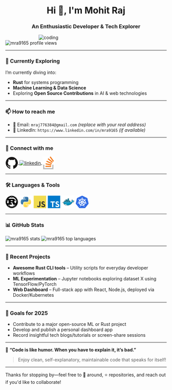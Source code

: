 <h1 align="center">Hi 👋, I'm Mohit Raj</h1>
<h3 align="center">An Enthusiastic Developer & Tech Explorer</h3>

<img align="right" alt="coding" width="400" src="https://user-images.githubusercontent.com/55389276/140866485-8fb1c876-9a8f-4d6a-98dc-08c4981eaf70.gif">

<p align="left">
  <img src="https://komarev.com/ghpvc/?username=mra9165&label=Profile%20views&color=0e75b6&style=flat" alt="mra9165 profile views" />
</p>

---

### 🌱 Currently Explor­ing
I’m currently diving into:
- **Rust** for systems programming
- **Machine Learning & Data Science**
- Exploring **Open Source Contributions** in AI & web technologies

---

### 📫 How to reach me
- 📧 Email: `mraj776384@gmail.com` *(replace with your real address)*
- 💼 LinkedIn: `https://www.linkedin.com/in/mra9165` *(if available)*

---

### 🔗 Connect with me
<p align="left">
  <a href="https://github.com/mra9165" target="_blank">
    <img align="center" src="https://raw.githubusercontent.com/devicons/devicon/master/icons/github/github-original.svg" alt="github" width="40" height="40"/>
  </a>
  <a href="https://www.linkedin.com/in/mra9165" target="_blank">
    <img align="center" src="https://raw.githubusercontent.com/rahuldkjain/github-profile-readme-generator/master/src/images/icons/Social/linked-in-alt.svg" alt="linkedin" width="40" height="40"/>
  </a>
  <a href="https://stackoverflow.com/users/mra9165" target="_blank">
    <img align="center" src="https://raw.githubusercontent.com/devicons/devicon/master/icons/stackoverflow/stackoverflow-original.svg" alt="stackoverflow" width="40" height="40"/>
  </a>
</p>

---

### 🛠️ Languages & Tools
<p align="left">
  <a href="https://www.rust-lang.org/" target="_blank"><img src="https://raw.githubusercontent.com/devicons/devicon/master/icons/rust/rust-plain.svg" alt="rust" width="40" height="40"/></a>
  <a href="https://www.python.org/" target="_blank"><img src="https://raw.githubusercontent.com/devicons/devicon/master/icons/python/python-original.svg" alt="python" width="40" height="40"/></a>
  <a href="https://www.javascript.com/" target="_blank"><img src="https://raw.githubusercontent.com/devicons/devicon/master/icons/javascript/javascript-original.svg" alt="js" width="40" height="40"/></a>
  <a href="https://www.typescriptlang.org/" target="_blank"><img src="https://raw.githubusercontent.com/devicons/devicon/master/icons/typescript/typescript-original.svg" alt="ts" width="40" height="40"/></a>
  <a href="https://www.docker.com/" target="_blank"><img src="https://raw.githubusercontent.com/devicons/devicon/master/icons/docker/docker-original.svg" alt="docker" width="40" height="40"/></a>
  <a href="https://kubernetes.io/" target="_blank"><img src="https://raw.githubusercontent.com/devicons/devicon/master/icons/kubernetes/kubernetes-plain.svg" alt="kubernetes" width="40" height="40"/></a>
</p>

---

### 📊 GitHub Stats
<p align="left">
  <img align="center" src="https://github-readme-stats.vercel.app/api?username=mra9165&show_icons=true&locale=en" alt="mra9165 stats" />
  <img align="center" src="https://github-readme-stats.vercel.app/api/top-langs?username=mra9165&layout=compact&locale=en" alt="mra9165 top languages" />
</p>

---

### 📌 Recent Projects
- **Awesome Rust CLI tools** – Utility scripts for everyday developer workflows
- **ML Experimentation** – Jupyter notebooks exploring dataset X using TensorFlow/PyTorch
- **Web Dashboard** – Full-stack app with React, Node.js, deployed via Docker/Kubernetes

---

### 🎯 Goals for 2025
- Contribute to a major open-source ML or Rust project
- Develop and publish a personal dashboard app
- Record insightful tech blogs/tutorials or screen-share sessions

---

📢 **“Code is like humor. When you have to explain it, it’s bad.”**  
> Enjoy clean, self-explanatory, maintainable code that speaks for itself!

---

Thanks for stopping by—feel free to 👀 around, ⭐️ repositories, and reach out if you'd like to collaborate!

